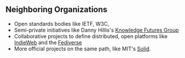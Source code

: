 ## Neighboring Organizations

- Open standards bodies like IETF, W3C, 
- Semi-private initiatives like Danny Hillis's [Knowledge Futures Group](https://www.knowledgefutures.org/) 
- Collaborative projects to define distributed, open platforms like [IndieWeb](https://indieweb.org/) and the [Fediverse](https://fediverse.party/)
- More official projects on the same path, like MIT's [Solid](https://solidproject.org/).

